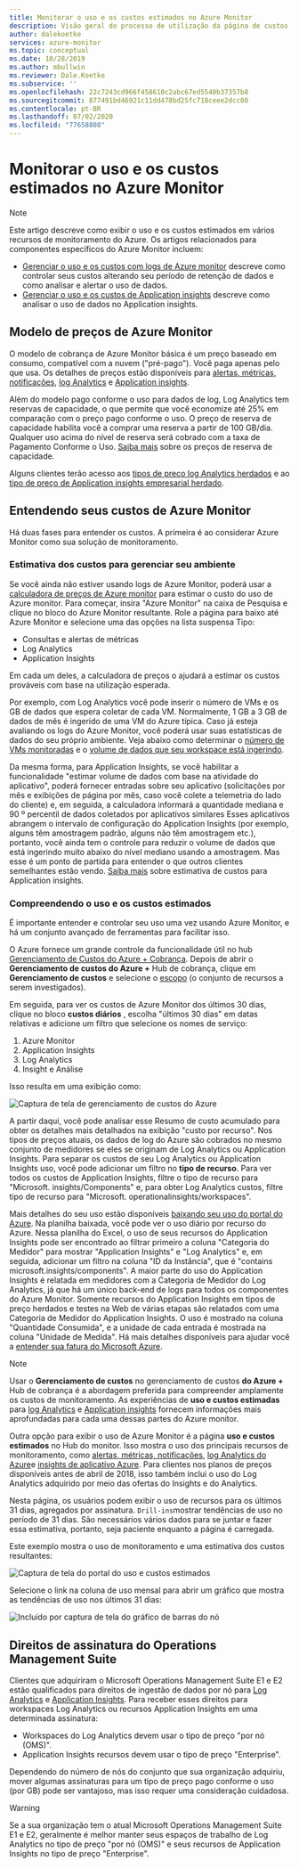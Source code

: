 ```yaml
---
title: Monitorar o uso e os custos estimados no Azure Monitor
description: Visão geral do processo de utilização da página de custos estimados e uso do Azure Monitor
author: dalekoetke
services: azure-monitor
ms.topic: conceptual
ms.date: 10/28/2019
ms.author: mbullwin
ms.reviewer: Dale.Koetke
ms.subservice: ''
ms.openlocfilehash: 22c7243cd966f458610c2abc67ed5540b37357b8
ms.sourcegitcommit: 877491bd46921c11dd478bd25fc718ceee2dcc08
ms.contentlocale: pt-BR
ms.lasthandoff: 07/02/2020
ms.locfileid: "77658808"
---
```

# <a name="monitoring-usage-and-estimated-costs-in-azure-monitor"></a>Monitorar o uso e os custos estimados no Azure Monitor

> [!NOTE]
> Este artigo descreve como exibir o uso e os custos estimados em vários recursos de monitoramento do Azure. Os artigos relacionados para componentes específicos do Azure Monitor incluem:
> - [Gerenciar o uso e os custos com logs de Azure monitor](manage-cost-storage.md) descreve como controlar seus custos alterando seu período de retenção de dados e como analisar e alertar o uso de dados.
> - [Gerenciar o uso e os custos de Application insights](../../azure-monitor/app/pricing.md) descreve como analisar o uso de dados no Application insights.

## <a name="azure-monitor-pricing-model"></a>Modelo de preços de Azure Monitor

O modelo de cobrança de Azure Monitor básica é um preço baseado em consumo, compatível com a nuvem ("pré-pago"). Você paga apenas pelo que usa. Os detalhes de preços estão disponíveis para [alertas, métricas, notificações](https://azure.microsoft.com/pricing/details/monitor/), [log Analytics](https://azure.microsoft.com/pricing/details/log-analytics/) e [Application insights](https://azure.microsoft.com/pricing/details/application-insights/). 

Além do modelo pago conforme o uso para dados de log, Log Analytics tem reservas de capacidade, o que permite que você economize até 25% em comparação com o preço pago conforme o uso. O preço de reserva de capacidade habilita você a comprar uma reserva a partir de 100 GB/dia. Qualquer uso acima do nível de reserva será cobrado com a taxa de Pagamento Conforme o Uso. [Saiba mais](https://azure.microsoft.com/pricing/details/monitor/) sobre os preços de reserva de capacidade.

Alguns clientes terão acesso aos [tipos de preço log Analytics herdados](https://docs.microsoft.com/azure/azure-monitor/platform/manage-cost-storage#legacy-pricing-tiers) e ao [tipo de preço de Application insights empresarial herdado](https://docs.microsoft.com/azure/azure-monitor/app/pricing#legacy-enterprise-per-node-pricing-tier). 

## <a name="understanding-your-azure-monitor-costs"></a>Entendendo seus custos de Azure Monitor

Há duas fases para entender os custos. A primeira é ao considerar Azure Monitor como sua solução de monitoramento. 

### <a name="estimating-the-costs-to-manage-your-environment"></a>Estimativa dos custos para gerenciar seu ambiente

Se você ainda não estiver usando logs de Azure Monitor, poderá usar a [calculadora de preços de Azure monitor](https://azure.microsoft.com/pricing/calculator/?service=monitor) para estimar o custo do uso de Azure monitor. Para começar, insira "Azure Monitor" na caixa de Pesquisa e clique no bloco do Azure Monitor resultante. Role a página para baixo até Azure Monitor e selecione uma das opções na lista suspensa Tipo:

- Consultas e alertas de métricas  
- Log Analytics
- Application Insights

Em cada um deles, a calculadora de preços o ajudará a estimar os custos prováveis com base na utilização esperada.

Por exemplo, com Log Analytics você pode inserir o número de VMs e os GB de dados que espera coletar de cada VM. Normalmente, 1 GB a 3 GB de dados de mês é ingerido de uma VM do Azure típica. Caso já esteja avaliando os logs do Azure Monitor, você poderá usar suas estatísticas de dados do seu próprio ambiente. Veja abaixo como determinar o [número de VMs monitoradas](https://docs.microsoft.com/azure/azure-monitor/platform/manage-cost-storage#understanding-nodes-sending-data) e o [volume de dados que seu workspace está ingerindo](https://docs.microsoft.com/azure/azure-monitor/platform/manage-cost-storage#understanding-ingested-data-volume).

Da mesma forma, para Application Insights, se você habilitar a funcionalidade "estimar volume de dados com base na atividade do aplicativo", poderá fornecer entradas sobre seu aplicativo (solicitações por mês e exibições de página por mês, caso você colete a telemetria do lado do cliente) e, em seguida, a calculadora informará a quantidade mediana e 90 º percentil de dados coletados por aplicativos similares Esses aplicativos abrangem o intervalo de configuração do Application Insights (por exemplo, alguns têm amostragem padrão, alguns não têm amostragem etc.), portanto, você ainda tem o controle para reduzir o volume de dados que está ingerindo muito abaixo do nível mediano usando a amostragem. Mas esse é um ponto de partida para entender o que outros clientes semelhantes estão vendo. [Saiba mais](https://docs.microsoft.com/azure/azure-monitor/app/pricing#estimating-the-costs-to-manage-your-application) sobre estimativa de custos para Application insights.

### <a name="understanding-your-usage-and-estimated-costs"></a>Compreendendo o uso e os custos estimados

É importante entender e controlar seu uso uma vez usando Azure Monitor, e há um conjunto avançado de ferramentas para facilitar isso. 

O Azure fornece um grande controle da funcionalidade útil no hub [Gerenciamento de Custos do Azure + Cobrança](https://docs.microsoft.com/azure/cost-management/quick-acm-cost-analysis?toc=/azure/billing/TOC.json). Depois de abrir o **Gerenciamento de custos do Azure +** Hub de cobrança, clique em **Gerenciamento de custos** e selecione o [escopo](https://docs.microsoft.com/azure/cost-management/understand-work-scopes) (o conjunto de recursos a serem investigados). 

Em seguida, para ver os custos de Azure Monitor dos últimos 30 dias, clique no bloco **custos diários** , escolha "últimos 30 dias" em datas relativas e adicione um filtro que selecione os nomes de serviço:

1. Azure Monitor
2. Application Insights
3. Log Analytics
4. Insight e Análise

Isso resulta em uma exibição como:

![Captura de tela de gerenciamento de custos do Azure](./media/usage-estimated-costs/010.png)

A partir daqui, você pode analisar esse Resumo de custo acumulado para obter os detalhes mais detalhados na exibição "custo por recurso". Nos tipos de preços atuais, os dados de log do Azure são cobrados no mesmo conjunto de medidores se eles se originam de Log Analytics ou Application Insights. Para separar os custos de seu Log Analytics ou Application Insights uso, você pode adicionar um filtro no **tipo de recurso**. Para ver todos os custos de Application Insights, filtre o tipo de recurso para "Microsoft. insights/Components" e, para obter Log Analytics custos, filtre tipo de recurso para "Microsoft. operationalinsights/workspaces". 

Mais detalhes do seu uso estão disponíveis [baixando seu uso do portal do Azure](https://docs.microsoft.com/azure/billing/billing-download-azure-invoice-daily-usage-date#download-usage-in-azure-portal). Na planilha baixada, você pode ver o uso diário por recurso do Azure. Nessa planilha do Excel, o uso de seus recursos do Application Insights pode ser encontrado ao filtrar primeiro a coluna "Categoria do Medidor" para mostrar "Application Insights" e "Log Analytics" e, em seguida, adicionar um filtro na coluna "ID da Instância", que é "contains microsoft.insights/components".  A maior parte do uso do Application Insights é relatada em medidores com a Categoria de Medidor do Log Analytics, já que há um único back-end de logs para todos os componentes do Azure Monitor.  Somente recursos do Application Insights em tipos de preço herdados e testes na Web de várias etapas são relatados com uma Categoria de Medidor do Application Insights.  O uso é mostrado na coluna "Quantidade Consumida", e a unidade de cada entrada é mostrada na coluna "Unidade de Medida".  Há mais detalhes disponíveis para ajudar você a [entender sua fatura do Microsoft Azure](https://docs.microsoft.com/azure/billing/billing-understand-your-bill). 

> [!NOTE]
> Usar o **Gerenciamento de custos** no gerenciamento de custos **do Azure +** Hub de cobrança é a abordagem preferida para compreender amplamente os custos de monitoramento.  As experiências de **uso e custos estimadas** para [log Analytics](https://docs.microsoft.com/azure/azure-monitor/platform/manage-cost-storage#understand-your-usage-and-estimate-costs) e [Application insights](https://docs.microsoft.com/azure/azure-monitor/app/pricing#understand-your-usage-and-estimate-costs) fornecem informações mais aprofundadas para cada uma dessas partes do Azure monitor.

Outra opção para exibir o uso de Azure Monitor é a página **uso e custos estimados** no Hub do monitor. Isso mostra o uso dos principais recursos de monitoramento, como [alertas, métricas, notificações](https://azure.microsoft.com/pricing/details/monitor/), [log Analytics do Azure](https://azure.microsoft.com/pricing/details/log-analytics/)e [insights de aplicativo Azure](https://azure.microsoft.com/pricing/details/application-insights/). Para clientes nos planos de preços disponíveis antes de abril de 2018, isso também inclui o uso do Log Analytics adquirido por meio das ofertas do Insights e do Analytics.

Nesta página, os usuários podem exibir o uso de recursos para os últimos 31 dias, agregados por assinatura. `Drill-ins`mostrar tendências de uso no período de 31 dias. São necessários vários dados para se juntar e fazer essa estimativa, portanto, seja paciente enquanto a página é carregada.

Este exemplo mostra o uso de monitoramento e uma estimativa dos custos resultantes:

![Captura de tela do portal do uso e custos estimados](./media/usage-estimated-costs/001.png)

Selecione o link na coluna de uso mensal para abrir um gráfico que mostra as tendências de uso nos últimos 31 dias: 

![Incluído por captura de tela do gráfico de barras do nó](./media/usage-estimated-costs/002.png)

## <a name="operations-management-suite-subscription-entitlements"></a>Direitos de assinatura do Operations Management Suite

Clientes que adquiriram o Microsoft Operations Management Suite E1 e E2 estão qualificados para direitos de ingestão de dados por nó para [Log Analytics](https://www.microsoft.com/cloud-platform/operations-management-suite) e [Application Insights](https://docs.microsoft.com/azure/application-insights/app-insights-pricing). Para receber esses direitos para workspaces Log Analytics ou recursos Application Insights em uma determinada assinatura: 

- Workspaces do Log Analytics devem usar o tipo de preço "por nó (OMS)".
- Application Insights recursos devem usar o tipo de preço "Enterprise".

Dependendo do número de nós do conjunto que sua organização adquiriu, mover algumas assinaturas para um tipo de preço pago conforme o uso (por GB) pode ser vantajoso, mas isso requer uma consideração cuidadosa.

> [!WARNING]
> Se a sua organização tem o atual Microsoft Operations Management Suite E1 e E2, geralmente é melhor manter seus espaços de trabalho de Log Analytics no tipo de preço "por nó (OMS)" e seus recursos de Application Insights no tipo de preço "Enterprise". 
>
